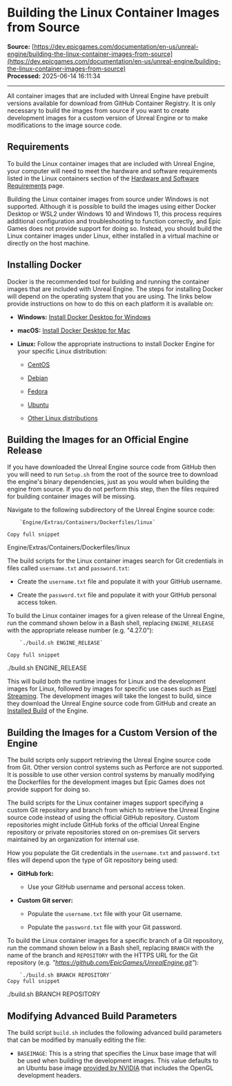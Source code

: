 # Building the Linux Container Images from Source

**Source:** [https://dev.epicgames.com/documentation/en-us/unreal-engine/building-the-linux-container-images-from-source](https://dev.epicgames.com/documentation/en-us/unreal-engine/building-the-linux-container-images-from-source)  
**Processed:** 2025-06-14 16:11:34

---

All container images that are included with Unreal Engine have prebuilt versions available for download from GitHub Container Registry. It is only necessary to build the images from source if you want to create development images for a custom version of Unreal Engine or to make modifications to the image source code.

## Requirements

To build the Linux container images that are included with Unreal Engine, your computer will need to meet the hardware and software requirements listed in the Linux containers section of the [Hardware and Software Requirements](/documentation/en-us/unreal-engine/hardware-and-software-requirements-for-container-deployments-in-unreal-engine) page.

Building the Linux container images from source under Windows is not supported. Although it is possible to build the images using either Docker Desktop or WSL2 under Windows 10 and Windows 11, this process requires additional configuration and troubleshooting to function correctly, and Epic Games does not provide support for doing so. Instead, you should build the Linux container images under Linux, either installed in a virtual machine or directly on the host machine.

## Installing Docker

Docker is the recommended tool for building and running the container images that are included with Unreal Engine. The steps for installing Docker will depend on the operating system that you are using. The links below provide instructions on how to do this on each platform it is available on:

-   **Windows:** [Install Docker Desktop for Windows](https://docs.docker.com/docker-for-windows/install/)
    
-   **macOS:** [Install Docker Desktop for Mac](https://docs.docker.com/docker-for-mac/install/)
    
-   **Linux:** Follow the appropriate instructions to install Docker Engine for your specific Linux distribution:
    
    -   [CentOS](https://docs.docker.com/engine/install/centos/)
        
    -   [Debian](https://docs.docker.com/engine/install/debian/)
        
    -   [Fedora](https://docs.docker.com/engine/install/fedora/)
        
    -   [Ubuntu](https://docs.docker.com/engine/install/ubuntu/)
        
    -   [Other Linux distributions](https://docs.docker.com/engine/install/binaries/)
        

## Building the Images for an Official Engine Release

If you have downloaded the Unreal Engine source code from GitHub then you will need to run `Setup.sh` from the root of the source tree to download the engine's binary dependencies, just as you would when building the engine from source. If you do not perform this step, then the files required for building container images will be missing.

Navigate to the following subdirectory of the Unreal Engine source code:

```
	`Engine/Extras/Containers/Dockerfiles/linux`

Copy full snippet
```
Engine/Extras/Containers/Dockerfiles/linux

The build scripts for the Linux container images search for Git credentials in files called `username.txt` and `password.txt`:

-   Create the `username.txt` file and populate it with your GitHub username.
    
-   Create the `password.txt` file and populate it with your GitHub personal access token.
    

To build the Linux container images for a given release of the Unreal Engine, run the command shown below in a Bash shell, replacing `ENGINE_RELEASE` with the appropriate release number (e.g. "4.27.0"):

```
	`./build.sh ENGINE_RELEASE`

Copy full snippet
```
./build.sh ENGINE\_RELEASE

This will build both the runtime images for Linux and the development images for Linux, followed by images for specific use cases such as [Pixel Streaming](/documentation/en-us/unreal-engine/pixel-streaming-in-unreal-engine). The development images will take the longest to build, since they download the Unreal Engine source code from GitHub and create an [Installed Build](/documentation/en-us/unreal-engine/installed-build-reference-guide-for-unreal-engine) of the Engine.

## Building the Images for a Custom Version of the Engine

The build scripts only support retrieving the Unreal Engine source code from Git. Other version control systems such as Perforce are not supported. It is possible to use other version control systems by manually modifying the Dockerfiles for the development images but Epic Games does not provide support for doing so.

The build scripts for the Linux container images support specifying a custom Git repository and branch from which to retrieve the Unreal Engine source code instead of using the official GitHub repository. Custom repositories might include GitHub forks of the official Unreal Engine repository or private repositories stored on on-premises Git servers maintained by an organization for internal use.

How you populate the Git credentials in the `username.txt` and `password.txt` files will depend upon the type of Git repository being used:

-   **GitHub fork:**
    
    -   Use your GitHub username and personal access token.
-   **Custom Git server:**
    
    -   Populate the `username.txt` file with your Git username.
        
    -   Populate the `password.txt` file with your Git password.
        

To build the Linux container images for a specific branch of a Git repository, run the command shown below in a Bash shell, replacing `BRANCH` with the name of the branch and `REPOSITORY` with the HTTPS URL for the Git repository (e.g. *"https://github.com/EpicGames/UnrealEngine.git"*):

```
	`./build.sh BRANCH REPOSITORY`
Copy full snippet
```
./build.sh BRANCH REPOSITORY

## Modifying Advanced Build Parameters

The build script `build.sh` includes the following advanced build parameters that can be modified by manually editing the file:

-   `BASEIMAGE`: This is a string that specifies the Linux base image that will be used when building the development images. This value defaults to an Ubuntu base image [provided by NVIDIA](https://hub.docker.com/r/nvidia/opengl) that includes the OpenGL development headers.
